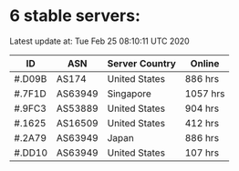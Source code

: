 # 6 stable servers:

Latest update at: Tue Feb 25 08:10:11 UTC 2020

| ID | ASN | Server Country | Online |
| -- | --- | -------------- | ------ |
| #.D09B | AS174 | United States | 886 hrs |
| #.7F1D | AS63949 | Singapore | 1057 hrs |
| #.9FC3 | AS53889 | United States | 904 hrs |
| #.1625 | AS16509 | United States | 412 hrs |
| #.2A79 | AS63949 | Japan | 886 hrs |
| #.DD10 | AS63949 | United States | 107 hrs |

